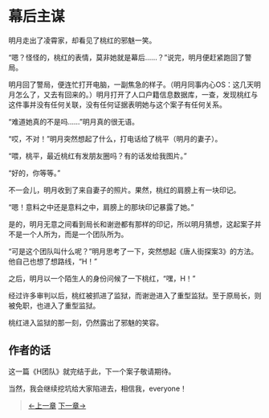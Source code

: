 # 幕后主谋

明月走出了凌霄家，却看见了桃红的邪魅一笑。

“嗯？怪怪的，桃红的表情，莫非她就是幕后……？”说完，明月便赶紧跑回了警局。

明月回了警局，便连忙打开电脑，一副焦急的样子。（明月同事内心OS：这几天明月怎么了，又去有回来的。）明月打开了人口户籍信息数据库，一查，发现桃红与这件事并没有任何关联，没有任何证据表明她与这个案子有任何关系。

“难道她真的不是吗……”明月真的很无语。

“哎，不对！”明月突然想起了什么，打电话给了桃平（明月的妻子）。

“喂，桃平，最近桃红有发朋友圈吗？有的话发给我图片。”

“好的，你等等。”

不一会儿，明月收到了来自妻子的照片。果然，桃红的肩膀上有一块印记。

“嗯！意料之中还是意料之中，肩膀上的那块印记暴露了她。”

是的，明月无意之间看到局长和谢逊都有那样的印记，所以明月猜想，这起案子并不是一个人所为，而是一个团队所为。

“可是这个团队叫什么呢？”明月思考了一下，突然想起《唐人街探案3》的方法。他自己也想了想路线，“H！”

之后，明月以一个陌生人的身份问候了一下桃红，“嘿，H！”

经过许多审判以后，桃红被抓进了监狱，而谢逊进入了重型监狱。至于原局长，则被免职，也进入了重型监狱。

桃红进入监狱的那一刻，仍然露出了邪魅的笑容。

## 作者的话

这一篇《H团队》就完结于此，下一个案子敬请期待。

当然，我会继续挖坑给大家陷进去，相信我，everyone！


> [←上一章](/zh-cn/detective/part1/chapter4.md)  [下一章→](/zh-cn/detective/part2/chapter1.md)
